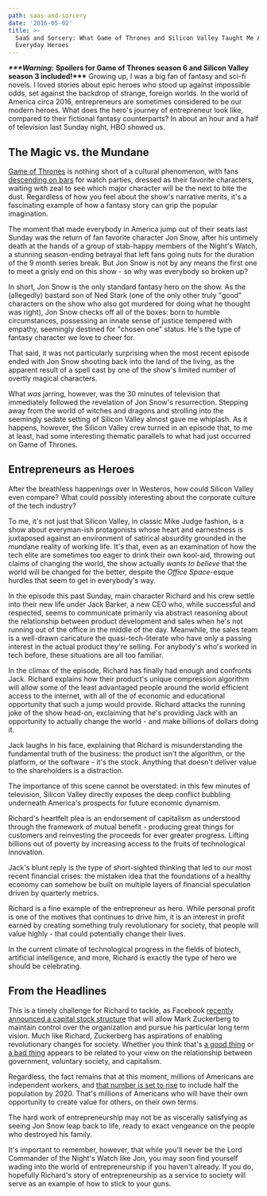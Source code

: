 ```yaml
---
path: saas-and-sorcery
date: '2016-05-02'
title: >-
  SaaS and Sorcery: What Game of Thrones and Silicon Valley Taught Me About
  Everyday Heroes
---
```


___***Warning:___ __Spoilers for Game of Thrones season 6 and Silicon Valley season 3 included!***__ Growing up, I was a big fan of fantasy and sci-fi novels. I loved stories about epic heroes who stood up against impossible odds, set against the backdrop of strange, foreign worlds. In the world of America circa 2016, entrepreneurs are sometimes considered to be our modern heroes. What does the hero's journey of entrepreneur look like, compared to their fictional fantasy counterparts? In about an hour and a half of television last Sunday night, HBO showed us.

## The Magic vs. the Mundane

[Game of Thrones](https://en.wikipedia.org/wiki/Game_of_Thrones) is nothing short of a cultural phenomenon, with fans [descending on bars](http://www.dispatch.com/content/stories/life_and_entertainment/2015/04/24/0424-game-of-thrones-watch-parties.html) for watch parties, dressed as their favorite characters, waiting with zeal to see which major character will be the next to bite the dust. Regardless of how you feel about the show's narrative merits, it's a fascinating example of how a fantasy story can grip the popular imagination.

The moment that made everybody in America jump out of their seats last Sunday was the return of fan favorite character Jon Snow, after his untimely death at the hands of a group of stab-happy members of the Night's Watch, a stunning season-ending betrayal that left fans going nuts for the duration of the 9 month series break. But Jon Snow is not by any means the first one to meet a grisly end on this show - so why was everybody so broken up?

In short, Jon Snow is the only standard fantasy hero on the show. As the (allegedly) bastard son of Ned Stark (one of the only other truly "good" characters on the show who also got murdered for doing what he thought was right), Jon Snow checks off all of the boxes: born to humble circumstances, possessing an innate sense of justice tempered with empathy, seemingly destined for "chosen one" status. He's the type of fantasy character we love to cheer for.

That said, it was not particularly surprising when the most recent episode ended with Jon Snow shooting back into the land of the living, as the apparent result of a spell cast by one of the show's limited number of overtly magical characters.

What _was_ jarring, however, was the 30 minutes of television that immediately followed the revelation of Jon Snow's resurrection. Stepping away from the world of witches and dragons and strolling into the seemingly sedate setting of Silicon Valley almost gave me whiplash. As it happens, however, the Silicon Valley crew turned in an episode that, to me at least, had some interesting thematic parallels to what had just occurred on Game of Thrones.

## Entrepreneurs as Heroes

After the breathless happenings over in Westeros, how could Silicon Valley even compare? What could possibly interesting about the corporate culture of the tech industry?

To me, it's not just that Silicon Valley, in classic Mike Judge fashion, is a show about everyman-ish protagonists whose heart and earnestness is juxtaposed against an environment of satirical absurdity grounded in the mundane reality of working life. It's that, even as an examination of how the tech elite are sometimes too eager to drink their own kool-aid, throwing out claims of changing the world, the show actually _wants to believe_ that the world will be changed for the better, despite the _Office Space_-esque hurdles that seem to get in everybody's way.

In the episode this past Sunday, main character Richard and his crew settle into their new life under Jack Barker, a new CEO who, while successful and respected, seems to communicate primarily via abstract reasoning about the relationship between product development and sales when he's not running out of the office in the middle of the day. Meanwhile, the sales team is a well-drawn caricature the quasi-tech-literate who have only a passing interest in the actual product they're selling. For anybody's who's worked in tech before, these situations are all too familiar.

In the climax of the episode, Richard has finally had enough and confronts Jack. Richard explains how their product's unique compression algorithm will allow some of the least advantaged people around the world efficient access to the internet, with all of the of economic and educational opportunity that such a jump would provide. Richard attacks the running joke of the show head-on, exclaiming that he's providing Jack with an opportunity to actually change the world - and make billions of dollars doing it.

Jack laughs in his face, explaining that Richard is misunderstanding the fundamental truth of the business: the product isn't the algorithm, or the platform, or the software - it's the stock. Anything that doesn't deliver value to the shareholders is a distraction.

The importance of this scene cannot be overstated: in this few minutes of television, Silicon Valley directly exposes the deep conflict bubbling underneath America's prospects for future economic dynamism.

Richard's heartfelt plea is an endorsement of capitalism as understood through the framework of mutual benefit - producing great things for customers and reinvesting the proceeds for ever greater progress. Lifting billions out of poverty by increasing access to the fruits of technological innovation.

Jack's blunt reply is the type of short-sighted thinking that led to our most recent financial crises: the mistaken idea that the foundations of a healthy economy can somehow be built on multiple layers of financial speculation driven by quarterly metrics.

Richard is a fine example of the entrepreneur as hero. While personal profit is one of the motives that continues to drive him, it is an interest in profit earned by creating something truly revolutionary for society, that people will value highly - that could potentially change their lives.

In the current climate of technological progress in the fields of biotech, artificial intelligence, and more, Richard is exactly the type of hero we should be celebrating.

## From the Headlines

This is a timely challenge for Richard to tackle, as Facebook [recently announced a capital stock structure](http://newsroom.fb.com/news/2016/04/q1-earnings-note/) that will allow Mark Zuckerberg to maintain control over the organization and pursue his particular long term vision. Much like Richard, Zuckerberg has aspirations of enabling revolutionary changes for society. Whether you think that's [a good thing](https://fee.org/articles/the-chilling-progressive-response-to-mark-zuckerberg-s-charity/) or [a bad thing](http://www.newyorker.com/news/john-cassidy/mark-zuckerberg-and-the-rise-of-philanthrocapitalism) appears to be related to your view on the relationship between government, voluntary society, and capitalism.

Regardless, the fact remains that at this moment, millions of Americans are independent workers, and [that number is set to rise](http://www.forbes.com/sites/michakaufman/2014/02/28/five-reasons-half-of-you-will-be-freelancers-in-2020/#713915767300) to include half the population by 2020. That's millions of Americans who will have their own opportunity to create value for others, on their own terms.

The hard work of entrepreneurship may not be as viscerally satisfying as seeing Jon Snow leap back to life, ready to exact vengeance on the people who destroyed his family.

It's important to remember, however, that while you'll never be the Lord Commander of the Night's Watch like Jon, you may soon find yourself wading into the world of entrepreneurship if you haven't already. If you do, hopefully Richard's story of entrepreneurship as a service to society will serve as an example of how to stick to your guns.

